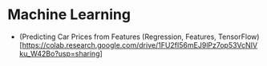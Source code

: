 # Machine Learning

* (Predicting Car Prices from Features (Regression, Features, TensorFlow)[https://colab.research.google.com/drive/1FU2fI56mEJ9lPz7op53VcNIVku_W42Bo?usp=sharing]
